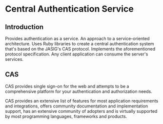 # Central Authentication Service

## Introduction
Provides authentication as a service. An approach to a service-oriented architecture. Uses Ruby libraries to create a central authentication system that's based on the JASIG's CAS protocol. 
Implements the aforementioned protocol specification. Any client application can consume the server's services.

## CAS
CAS provides single sign-on for the web and attempts to be a comprehensive platform for your authentication and authorization needs.

CAS provides an extensive list of features for most application requirements and integrations, offers community documentation and implementation support, has an extensive community of adopters and is virtually supported by most programming languages, frameworks and products.



